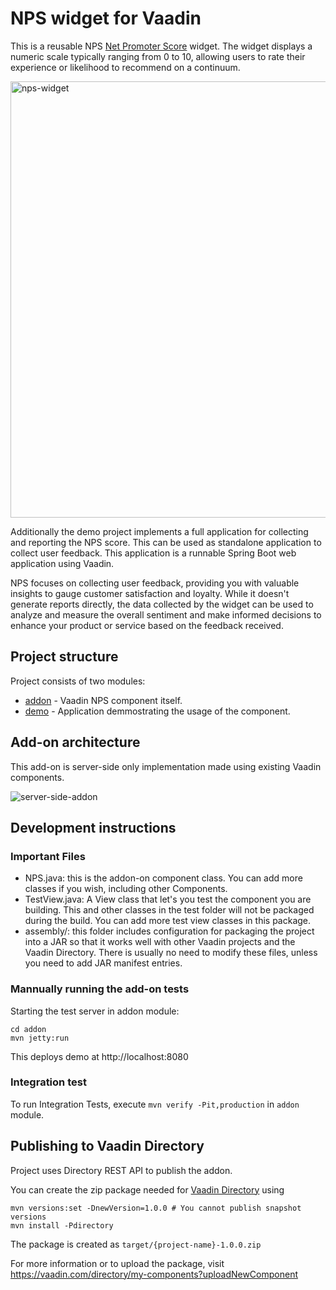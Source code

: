 # NPS widget for Vaadin

This is a reusable NPS [Net Promoter Score](https://en.wikipedia.org/wiki/Net_promoter_score) widget. The widget displays a numeric scale typically ranging from 0 to 10, allowing users to rate their experience or likelihood to recommend on a continuum.

<img width="698" alt="nps-widget" src="https://github.com/samie/nps/assets/991105/6e823dfe-d730-432f-9a38-870a09d2646a">

Additionally the demo project implements a full application for collecting and reporting the NPS score. This can be used as standalone application to collect user feedback. This application is a runnable Spring Boot web application using Vaadin. 

NPS focuses on collecting user feedback, providing you with valuable insights to gauge customer satisfaction and loyalty. While it doesn't generate reports directly, the data collected by the widget can be used to analyze and measure the overall sentiment and make informed decisions to enhance your product or service based on the feedback received. 

## Project structure

Project consists of two modules:
- [addon](addon/) - Vaadin NPS component itself.
- [demo](demo/) - Application demmostrating the usage of the component.

## Add-on architecture

This add-on is server-side only implementation made using existing Vaadin components.

![server-side-addon](https://user-images.githubusercontent.com/991105/211870086-75544597-847d-4d21-82fa-341411753558.svg)

## Development instructions

### Important Files 
* NPS.java: this is the addon-on component class. You can add more classes if you wish, including other Components.
* TestView.java: A View class that let's you test the component you are building. This and other classes in the test folder will not be packaged during the build. You can add more test view classes in this package.
* assembly/: this folder includes configuration for packaging the project into a JAR so that it works well with other Vaadin projects and the Vaadin Directory. There is usually no need to modify these files, unless you need to add JAR manifest entries.


### Mannually running the add-on tests

Starting the test server in addon module:
```
cd addon
mvn jetty:run
```

This deploys demo at http://localhost:8080
 
### Integration test

To run Integration Tests, execute `mvn verify -Pit,production` in `addon` module.

## Publishing to Vaadin Directory

Project uses Directory REST API to publish the addon. 


You can create the zip package needed for [Vaadin Directory](https://vaadin.com/directory/) using

```
mvn versions:set -DnewVersion=1.0.0 # You cannot publish snapshot versions 
mvn install -Pdirectory
```

The package is created as `target/{project-name}-1.0.0.zip`

For more information or to upload the package, visit https://vaadin.com/directory/my-components?uploadNewComponent
